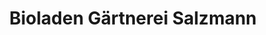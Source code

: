 ---
title: "Bioladen Gärtnerei Salzmann"
url: /gundelfingen-a-d-donau/bioladen-gaertnerei-salzmann/
shop: Hofladen
---